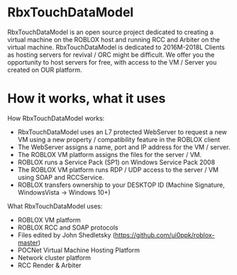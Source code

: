 # RbxTouchDataModel
RbxTouchDataModel is an open source project dedicated to creating a virtual machine on the ROBLOX host and running RCC and Arbiter on the virtual machine. RbxTouchDataModel is dedicated to 2016M-2018L Clients as hosting servers for revival / ORC might be difficult. We offer you the opportunity to host servers for free, with access to the VM / Server you created on OUR platform.

# How it works, what it uses
How RbxTouchDataModel works:

* RbxTouchDataModel uses an L7 protected WebServer to request a new VM using a new property / compatibility feature in the ROBLOX client
* The WebServer assigns a name, port and IP address for the VM / server.
* The ROBLOX VM platform assigns the files for the server / VM.
* ROBLOX runs a Service Pack (SP1) on Windows Service Pack 2008
* The ROBLOX VM platform runs RDP / UDP access to the server / VM using SOAP and RCCService.
* ROBLOX transfers ownership to your DESKTOP ID (Machine Signature, WindowsVista -> Windows 10+)


What RbxTouchDataModel uses:

* ROBLOX VM platform
* ROBLOX RCC and SOAP protocols
* Files edited by John Shedletsky (https://github.com/ui0ppk/roblox-master)
* POCNet Virtual Machine Hosting Platform
* Network cluster platform
* RCC Render & Arbiter
